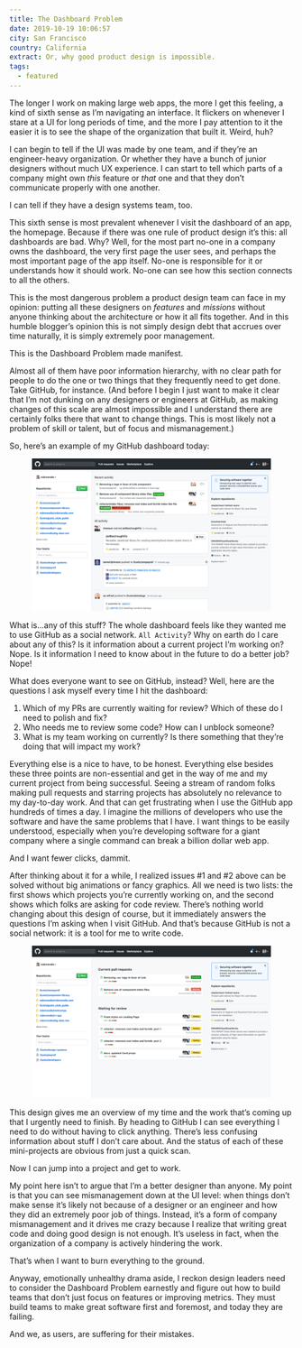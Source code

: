 ```yaml
---
title: The Dashboard Problem
date: 2019-10-19 10:06:57
city: San Francisco
country: California
extract: Or, why good product design is impossible.
tags:
  - featured
---
```


The longer I work on making large web apps, the more I get this feeling, a kind of sixth sense as I’m navigating an interface. It flickers on whenever I stare at a UI for long periods of time, and the more I pay attention to it the easier it is to see the shape of the organization that built it. Weird, huh?

I can begin to tell if the UI was made by one team, and if they’re an engineer-heavy organization. Or whether they have a bunch of junior designers without much UX experience. I can start to tell which parts of a company might own _this_ feature or _that_ one and that they don’t communicate properly with one another.

I can tell if they have a design systems team, too.

This sixth sense is most prevalent whenever I visit the dashboard of an app, the homepage. Because if there was one rule of product design it’s this: all dashboards are bad. Why? Well, for the most part no-one in a company owns the dashboard, the very first page the user sees, and perhaps the most important page of the app itself. No-one is responsible for it or understands how it should work. No-one can see how this section connects to all the others.

This is the most dangerous problem a product design team can face in my opinion: putting all these designers on _features_ and _missions_ without anyone thinking about the architecture or how it all fits together. And in this humble blogger’s opinion this is not simply design debt that accrues over time naturally, it is simply extremely poor management.

This is the Dashboard Problem made manifest.

Almost all of them have poor information hierarchy, with no clear path for people to do the one or two things that they frequently need to get done. Take GitHub, for instance. (And before I begin I just want to make it clear that I’m not dunking on any designers or engineers at GitHub, as making changes of this scale are almost impossible and I understand there are certainly folks there that want to change things. This is most likely not a problem of skill or talent, but of focus and mismanagement.)

So, here’s an example of my GitHub dashboard today:

<div class="m-wrapper--full">
  <figure class="m-wrapper--unpadded">
<img class="chrome-shadow" alt="A screenshot of my GitHub dashboard" src="../uploads/github-redesign-before.jpg" loading="lazy" />
</figure>
</div>

What is...any of this stuff? The whole dashboard feels like they wanted me to use GitHub as a social network. `All Activity`? Why on earth do I care about any of this? Is it information about a current project I’m working on? Nope. Is it information I need to know about in the future to do a better job? Nope!

What does everyone want to see on GitHub, instead? Well, here are the questions I ask myself every time I hit the dashboard:

1. Which of my PRs are currently waiting for review? Which of these do I need to polish and fix?
2. Who needs me to review some code? How can I unblock someone?
3. What is my team working on currently? Is there something that they’re doing that will impact my work?

Everything else is a nice to have, to be honest. Everything else besides these three points are non-essential and get in the way of me and my current project from being successful. Seeing a stream of random folks making pull requests and starring projects has absolutely no relevance to my day-to-day work. And that can get frustrating when I use the GitHub app hundreds of times a day. I imagine the millions of developers who use the software and have the same problems that I have. I want things to be easily understood, especially when you’re developing software for a giant company where a single command can break a billion dollar web app.

And I want fewer clicks, dammit.

After thinking about it for a while, I realized issues #1 and #2 above can be solved without big animations or fancy graphics. All we need is two lists: the first shows which projects you’re currently working on, and the second shows which folks are asking for code review. There’s nothing world changing about this design of course, but it immediately answers the questions I’m asking when I visit GitHub. And that’s because GitHub is not a social network: it is a tool for me to write code.

<div class="m-wrapper--full">
  <figure class="m-wrapper--unpadded">
<img class="chrome-shadow" alt="A screenshot of my GitHub dashboard redesign" src="../uploads/github-redesign-after.jpg" loading="lazy"/>
</figure>
</div>

This design gives me an overview of my time and the work that’s coming up that I urgently need to finish. By heading to GitHub I can see everything I need to do without having to click anything. There’s less confusing information about stuff I don’t care about. And the status of each of these mini-projects are obvious from just a quick scan.

Now I can jump into a project and get to work.

My point here isn’t to argue that I’m a better designer than anyone. My point is that you can see mismanagement down at the UI level: when things don’t make sense it’s likely not because of a designer or an engineer and how they did an extremely poor job of things. Instead, it’s a form of company mismanagement and it drives me crazy because I realize that writing great code and doing good design is not enough. It’s useless in fact, when the organization of a company is actively hindering the work.

That’s when I want to burn everything to the ground.

Anyway, emotionally unhealthy drama aside, I reckon design leaders need to consider the Dashboard Problem earnestly and figure out how to build teams that don’t just focus on features or improving metrics. They must build teams to make great software first and foremost, and today they are failing.

And we, as users, are suffering for their mistakes.
